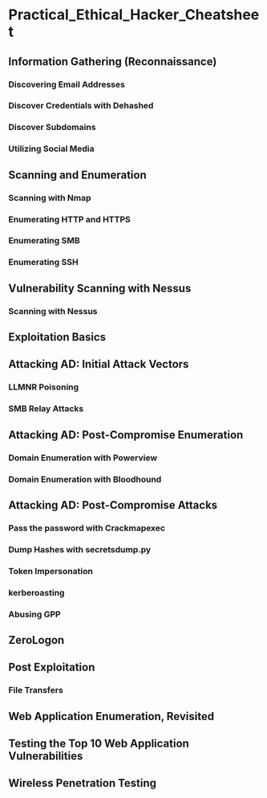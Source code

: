 # Practical_Ethical_Hacker_Cheatsheet
## Information Gathering (Reconnaissance)
### Discovering Email Addresses

### Discover Credentials with Dehashed
### Discover Subdomains
### Utilizing Social Media

## Scanning and Enumeration
### Scanning with Nmap
### Enumerating HTTP and HTTPS
### Enumerating SMB
### Enumerating SSH

## Vulnerability Scanning with Nessus
### Scanning with Nessus

## Exploitation Basics


## Attacking AD: Initial Attack Vectors
### LLMNR Poisoning

### SMB Relay Attacks


## Attacking AD: Post-Compromise Enumeration
### Domain Enumeration with Powerview
### Domain Enumeration with Bloodhound

## Attacking AD: Post-Compromise Attacks
### Pass the password with Crackmapexec
### Dump Hashes with secretsdump.py
### Token Impersonation
### kerberoasting
### Abusing GPP

## ZeroLogon

## Post Exploitation
### File Transfers
### 

## Web Application Enumeration, Revisited
## Testing the Top 10 Web Application Vulnerabilities
## Wireless Penetration Testing

